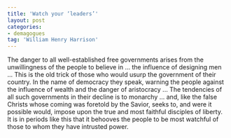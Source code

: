```yaml
---
title: 'Watch your ‘leaders’'
layout: post
categories:
- demagogues
tag: 'William Henry Harrison'
---
```


The danger to all well-established free governments arises from the unwillingness of the people to believe in ... the influence of designing men ... This is the old trick of those who would usurp the government of their country. In the name of democracy they speak, warning the people against the influence of wealth and the danger of aristocracy ... The tendencies of all such governments in their decline is to monarchy ... and, like the false Christs whose coming was foretold by the Savior, seeks to, and were it possible would, impose upon the true and most faithful disciples of liberty. It is in periods like this that it behooves the people to be most watchful of those to whom they have intrusted power.